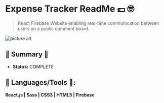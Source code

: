 # Expense Tracker ReadMe 💷 :nerd_face:
> React Firebase Website enabling real-time communication between users on a public comment board.

![picture alt](http://via.placeholder.com/200x150 "Title is optional")

## :satellite: Summary :satellite:
   - __Status:__ COMPLETE 

## :hammer: Languages/Tools :hammer::
__React.js | Sass | CSS3 | HTML5 | Firebase__
